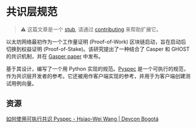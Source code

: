 # 共识层规范 

> :warning: 这篇文章是一个 [stub](https://en.wikipedia.org/wiki/Wikipedia:Stub), 请通过 [contributing](/contributing.md) 来帮助扩展它。


以太坊网络最初作为一个工作量证明 (Proof-of-Work) 区块链启动，旨在启动后切换到权益证明 (Proof-of-Stake)。该研究提出了一种结合了 Casper 和 GHOST 的共识机制，并在 [Gasper paper](https://arxiv.org/abs/2003.03052) 中发布。


基于其设计，编写了一个用 Python 实现的规范。[Pyspec](https://github.com/ethereum/consensus-specs) 是一个可执行的规范，作为共识层开发者的参考。它还被用作客户端实现的参考，并用于为客户端创建测试用例向量。


## 资源

[如何使用可执行共识 Pyspec - Hsiao-Wei Wang | Devcon Bogotá](https://www.youtube.com/watch?v=ZDUfYJkTeYw)

